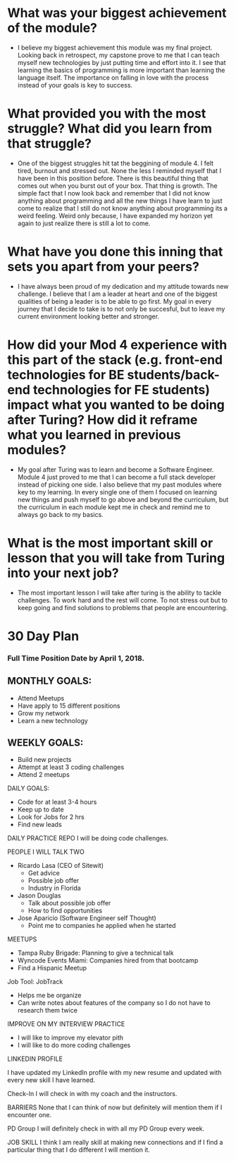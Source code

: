 # What was your biggest achievement of the module?
  * I believe my biggest achievement this module was my final project. Looking back in retrospect, my capstone prove to me that I can teach myself new technologies by just putting time and effort into it. I see that learning the basics of programming is more important than learning the language itself. The importance on falling in love with the process instead of your goals is key to success.

# What provided you with the most struggle? What did you learn from that struggle?
  * One of the biggest struggles hit tat the beggining of module 4. I felt tired, burnout and stressed out. None the less I reminded myself that I have been in this position before. There is this beautiful thing that comes out when you burst out of your box. That thing is growth. The simple fact that I now look back and remember that I did not know anything about programming and all the new things I have learn to just come to realize that I still do not know anything about programming its a weird feeling. Weird only because, I have expanded my horizon yet again to just realize there is still a lot to come.

# What have you done this inning that sets you apart from your peers?
  * I have always been proud of my dedication and my attitude towards new challenge. I believe that I am a leader at heart and one of the biggest qualities of being a leader is to be able to go first. My goal in every journey that I decide to take is to not only be succesful, but to leave my current environment looking better and stronger.

# How did your Mod 4 experience with this part of the stack (e.g. front-end technologies for BE students/back-end technologies for FE students) impact what you wanted to be doing after Turing? How did it reframe what you learned in previous modules?
  * My goal after Turing was to learn and become a Software Engineer. Module 4 just proved to me that I can become a full stack developer instead of picking one side. I also believe that my past modules where key to my learning. In every single one of them I focused on learning new things and push myself to go above and beyond the curriculum, but the curriculum in each module kept me in check and remind me to always go back to my basics.

# What is the most important skill or lesson that you will take from Turing into your next job?
  * The most important lesson I will take after turing is the ability to tackle challenges. To work hard and the rest will come. To not stress out but to keep going and find solutions to problems that people are encountering.


# 30 Day Plan

### Full Time Position Date by April 1, 2018.

## MONTHLY GOALS:
  * Attend Meetups
  * Have apply to 15 different positions
  * Grow my network
  * Learn a new technology

## WEEKLY GOALS:
  * Build new projects
  * Attempt at least 3 coding challenges
  * Attend 2 meetups

DAILY GOALS:
  * Code for at least 3-4 hours
  * Keep up to date
  * Look for Jobs for 2 hrs
  * Find new leads

DAILY PRACTICE REPO
I will be doing code challenges.

PEOPLE I WILL TALK TWO
  * Ricardo Lasa (CEO of Sitewit)
    * Get advice
    * Possible job offer
    * Industry in Florida
  * Jason Douglas
    * Talk about possible job offer
    * How to find opportunities
  * Jose Aparicio (Software Engineer self Thought)
    * Point me to companies he applied when he started

MEETUPS
  * Tampa Ruby Brigade: Planning to give a technical talk
  * Wyncode Events Miami: Companies hired from that bootcamp
  * Find a Hispanic Meetup

Job Tool: JobTrack
  * Helps me be organize
  * Can write notes about features of the company so I do not have to research them twice

IMPROVE ON MY INTERVIEW PRACTICE

  * I will like to improve my elevator pith
  * I will like to do more coding challenges

LINKEDIN PROFILE

I have updated my LinkedIn profile with my new resume and updated with every new skill I have learned.

Check-In
I will check in with my coach and the instructors.

BARRIERS
None that I can think of now but definitely will mention them if I encounter one.

PD Group
I will definitely check in with all my PD Group every week.

JOB SKILL
I think I am really skill at making new connections and if I find a particular thing that I do different I will mention it.
